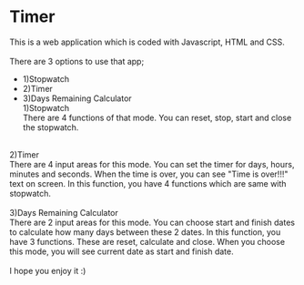 # Timer <br/>
This is a web application which is coded with Javascript, HTML and CSS.<br/>
<br/>
There are 3 options to use that app;<br/>
  - 1)Stopwatch<br/>
  - 2)Timer<br/>
  - 3)Days Remaining Calculator<br/>
1)Stopwatch<br/>
There are 4 functions of that mode. You can reset, stop, start and close the stopwatch.<br/>
<br/>
2)Timer<br/>
There are 4 input areas for this mode. You can set the timer for days, hours, minutes and seconds. When the time is over, you can see "Time is over!!!" text on screen. In this function, you have 4 functions which are same with stopwatch.<br/>
<br/>
3)Days Remaining Calculator<br/>
There are 2 input areas for this mode. You can choose start and finish dates to calculate how many days between these 2 dates. In this function, you have 3 functions. These are reset, calculate and close. When you choose this mode, you will see current date as start and finish date.<br/>
<br/> 
I hope you enjoy it :)
